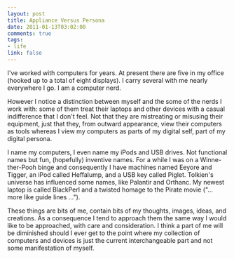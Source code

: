 ```yaml
--- 
layout: post
title: Appliance Versus Persona
date: 2011-01-13T03:02:00
comments: true
tags:
- life
link: false
---
```

I've worked with computers for years. At present there are five in my office (hooked up to a total of eight displays). I carry several with me nearly everywhere I go. I am a computer nerd.

However I notice a distinction between myself and the some of the nerds I work with: some of them treat their laptops and other devices with a casual indifference that I don't feel. Not that they are mistreating or misusing their equipment, just that they, from outward appearance, view their computers as tools whereas I view my computers as parts of my digital self, part of my digital persona.

I name my computers, I even name my iPods and USB drives. Not functional names but fun, (hopefully) inventive names. For a while I was on a Winne-ther-Pooh binge and consequently I have machines named Eeyore and Tigger, an iPod called Heffalump, and a USB key called Piglet. Tolkien's universe has influenced some names, like Palantir and Orthanc. My newest laptop is called BlackPerl and a twisted homage to the Pirate movie ("... more like guide lines ...").

These things are bits of me, contain bits of my thoughts, images, ideas, and creations. As a consequence I tend to approach them the same way I would like to be approached, with care and consideration. I think a part of me will be diminished should I ever get to the point where my collection of computers and devices is just the current interchangeable part and not some manifestation of myself.

